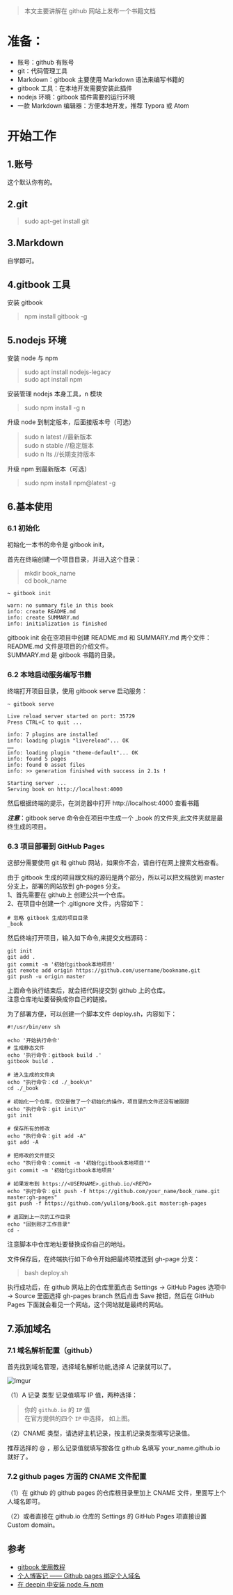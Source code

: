 > 本文主要讲解在 github 网站上发布一个书籍文档

# 准备：

- 账号：github 有账号
- git：代码管理工具
- Markdown：gitbook 主要使用 Markdown 语法来编写书籍的
- gitbook 工具：在本地开发需要安装此插件
- nodejs 环境：gitbook 插件需要的运行环境
- 一款 Markdown 编辑器：方便本地开发，推荐 Typora 或 Atom

# 开始工作

## 1.账号
这个默认你有的。

## 2.git

> sudo apt-get install git

## 3.Markdown

自学即可。

## 4.gitbook 工具

安装 gitbook

> npm install gitbook -g


## 5.nodejs 环境

安装 node 与 npm

> sudo apt install nodejs-legacy  
> sudo apt install npm

安装管理 nodejs 本身工具，n 模块

> sudo npm install -g n

升级 node 到制定版本，后面接版本号（可选）

> sudo n latest //最新版本  
> sudo n stable //稳定版本  
> sudo n lts //长期支持版本

升级 npm 到最新版本（可选）

> sudo npm install npm@latest -g

## 6.基本使用

### 6.1 初始化

初始化一本书的命令是 gitbook init，

首先在终端创建一个项目目录，并进入这个目录：

> mkdir book_name  
> cd book_name

```
~ gitbook init

warn: no summary file in this book 
info: create README.md 
info: create SUMMARY.md 
info: initialization is finished
```

gitbook init 会在空项目中创建 README.md 和 SUMMARY.md 两个文件：  
README.md 文件是项目的介绍文件。  
SUMMARY.md 是 gitbook 书籍的目录。

### 6.2 本地启动服务编写书籍
终端打开项目目录，使用 gitbook serve 启动服务：

```
~ gitbook serve

Live reload server started on port: 35729
Press CTRL+C to quit ...

info: 7 plugins are installed 
info: loading plugin "livereload"... OK 
……
info: loading plugin "theme-default"... OK 
info: found 5 pages 
info: found 0 asset files 
info: >> generation finished with success in 2.1s ! 

Starting server ...
Serving book on http://localhost:4000
```

然后根据终端的提示，在浏览器中打开 http://localhost:4000 查看书籍

***注意***：gitbook serve 命令会在项目中生成一个 _book 的文件夹,此文件夹就是最终生成的项目。

### 6.3 项目部署到 GitHub Pages

这部分需要使用 git 和 github 网站，如果你不会，请自行在网上搜索文档查看。

由于 gitbook 生成的项目跟文档的源码是两个部分，所以可以把文档放到 master 分支上，部署的网站放到 gh-pages 分支。  
1、首先需要在 github上 创建公共一个仓库。  
2、在项目中创建一个 .gitignore 文件，内容如下：

```
# 忽略 gitbook 生成的项目目录
_book
```

然后终端打开项目，输入如下命令,来提交文档源码：
```
git init
git add .
git commit -m '初始化gitbook本地项目'
git remote add origin https://github.com/username/bookname.git 
git push -u origin master
```
上面命令执行结束后，就会把代码提交到 github 上的仓库。  
注意仓库地址要替换成你自己的链接。

为了部署方便，可以创建一个脚本文件 deploy.sh，内容如下：
```
#!/usr/bin/env sh

echo '开始执行命令'
# 生成静态文件
echo '执行命令：gitbook build .'
gitbook build .

# 进入生成的文件夹
echo "执行命令：cd ./_book\n"
cd ./_book

# 初始化一个仓库，仅仅是做了一个初始化的操作，项目里的文件还没有被跟踪
echo "执行命令：git init\n"
git init

# 保存所有的修改
echo "执行命令：git add -A"
git add -A

# 把修改的文件提交
echo "执行命令：commit -m '初始化gitbook本地项目'"
git commit -m '初始化gitbook本地项目'

# 如果发布到 https://<USERNAME>.github.io/<REPO>
echo "执行命令：git push -f https://github.com/your_name/book_name.git master:gh-pages"
git push -f https://github.com/yulilong/book.git master:gh-pages

# 返回到上一次的工作目录
echo "回到刚才工作目录"
cd -
```

注意脚本中仓库地址要替换成你自己的地址。

文件保存后，在终端执行如下命令开始把最终项推送到 gh-page 分支：

> bash deploy.sh

执行成功后，在 github 网站上的仓库里面点击 Settings -> GitHub Pages 选项中 -> Source 里面选择 gh-pages branch 然后点击 Save 按钮，然后在 GitHub Pages 下面就会看见一个网站，这个网站就是最终的网站。

## 7.添加域名

### 7.1 域名解析配置（github）

首先找到域名管理，选择域名解析功能,选择 A 记录就可以了。

![Imgur](https://i.imgur.com/C4jOTLJ.png)

（1）A 记录 类型 记录值填写 IP 值，两种选择：

> 你的 `github.io` 的 `IP` 值  
> 在官方提供的四个 `IP` 中选择， 如上图。

（2）CNAME 类型，请选好主机记录，按主机记录类型填写记录值。

推荐选择的 @ ，那么记录值就填写按各位 github 名填写 your_name.github.io 就好了。

### 7.2 github pages 方面的 CNAME 文件配置

（1）在 github 的 github pages 的仓库根目录里加上 CNAME 文件，里面写上个人域名即可。

（2）或者直接在 github.io 仓库的 Settings 的 GitHub Pages 项直接设置 Custom domain。

## 参考
- [gitbook 使用教程](https://segmentfault.com/a/1190000017960359#articleHeader8)
- [个人博客记 —— Github pages 绑定个人域名](https://segmentfault.com/a/1190000011203711)
- [在 deepin 中安装 node 与 npm](https://real-jacket.github.io/2018/08/16/%E5%9C%A8deepin%E4%B8%AD%E5%AE%89%E8%A3%85node%E4%B8%8Enpm/)